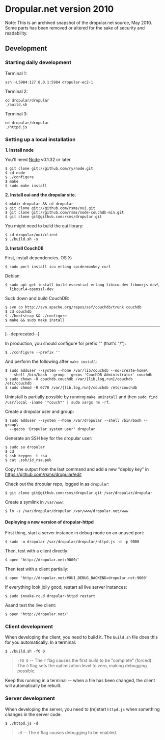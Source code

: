 # Dropular.net version 2010

Note: This is an archived snapshot of the dropular.net source, May 2010. Some parts has been removed or altered for the sake of security and readability.

## Development

### Starting daily development

Terminal 1:

    ssh -L5984:127.0.0.1:5984 dropular-ec2-1

Terminal 2:

    cd dropular/dropular
    ./build.sh

Terminal 3:

    cd dropular/dropular
    ./httpd.js

### Setting up a local installation

**1. Install node**

You'll need [Node](http://nodejs.org/) v0.1.32 or later.

    $ git clone git://github.com/ry/node.git
    $ cd node
    $ ./configure
    $ make 
    $ sudo make install

**2. Install oui and the dropular site.**

    $ mkdir dropular && cd dropular
    $ git clone git://github.com/rsms/oui.git
    $ git clone git://github.com/rsms/node-couchdb-min.git
    $ git clone git@github.com:rsms/dropular.git

You might need to build the oui library:

    $ cd dropular/oui/client
    $ ./build.sh -s

**3. Install CouchDB**

First, install dependencies.
OS X:

    $ sudo port install icu erlang spidermonkey curl

Debian:

    $ sudo apt-get install build-essential erlang libicu-dev libmozjs-dev\
      libcurl4-openssl-dev

Suck down and build CouchDB:

    $ svn co http://svn.apache.org/repos/asf/couchdb/trunk couchdb
    $ cd couchdb
    $ ./bootstrap && ./configure
    $ make && sudo make install


----

[--deprecated--]

In production, you should configure for prefix "" (that's "/"):

    $ ./configure --prefix ''

And perform the following after `make install`:

    $ sudo adduser --system --home /var/lib/couchdb --no-create-home\
      --shell /bin/bash --group --gecos 'CouchDB Administrator' couchdb
    $ sudo chown -R couchdb.couchdb /var/{lib,log,run}/couchdb /etc/couchdb
    $ sudo chmod -R 0770 /var/{lib,log,run}/couchdb /etc/couchdb

Uninstall is partially possible by running `make uninstall` and then `sudo find /usr/local -iname '*couch*' | sudo xargs rm -rf`.

Create a dropular user and group:

    $ sudo adduser --system --home /var/dropular --shell /bin/bash --group\
      --gecos 'Dropular system user' dropular

Generate an SSH key for the dropular user:

    $ sudo su dropular
    $ cd
    $ ssh-keygen -t rsa
    $ cat .ssh/id_rsa.pub

Copy the output from the last command and add a new "deploy key" in https://github.com/rsms/dropular/edit

Check out the dropular repo, logged in as `dropular`:

    $ git clone git@github.com:rsms/dropular.git /var/dropular/dropular

Create a symlink in `/var/www`:

    $ ln -s /var/dropular/dropular /var/www/dropular.net/www

#### Deploying a new version of dropular-httpd

First thing, start a server instance in debug mode on an unused port:

    $ sudo -u dropular /var/dropular/dropular/httpd.js -d -p 9000

Then, test with a client directly:

    $ open 'http://dropular.net:9000/'

Then test with a client partially:

    $ open 'http://dropular.net/#OUI_DEBUG_BACKEND=dropular.net:9000'

If everything look jolly good, restart all live server instances:

    $ sudo invoke-rc.d dropular-httpd restart

Aaand test the live client:

    $ open 'http://dropular.net/'


### Client development

When developing the client, you need to build it. The `build.sh` file does this for you automatically. In a terminal:

    $ ./build.sh -fO 0

> `-fO 0` -- The `f` flag causes the first build to be "complete" (forced). The `O` flag sets the optimization level to zero, making debugging possible.

Keep this running in a terminal -- when a file has been changed, the client will automatically be rebuilt.


### Server development

When developing the server, you need to (re)start `httpd.js` when something changes in the server code.

    $ ./httpd.js -d

> `-d` -- The `d` flag causes debugging to be enabled.
